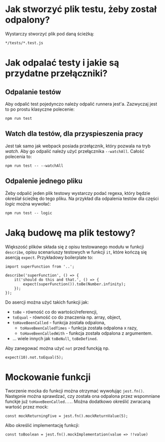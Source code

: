 # Jak stworzyć plik testu, żeby został odpalony?

Wystarczy stworzyć plik pod daną ścieżką: 

```
*/tests/*.test.js
```

# Jak odpalać testy i jakie są przydatne przełączniki?

## Odpalanie testów

Aby odpalić test pojedynczo należy odpalić runnera jest'a. Zazwyczaj jest to po prostu klasyczne polecenie:

```
npm run test
```

## Watch dla testów, dla przyspieszenia pracy

Jest tak samo jak webpack posiada przełącznik, który pozwala na tryb *watch*. Aby go odpalić należy użyć przełącznika `--watchAll`. Całość polecenia to:

```
npm run test -- --watchAll
```

## Odpalenie jednego pliku

Żeby odpalić jeden plik testowy wystarczy podać regexa, który będzie określał ścieżkę do tego pliku. Na przykład dla odpalenia testów dla części *logic* można wywołać: 

```
npm run test -- logic
```

# Jaką budowę ma plik testowy?

Większość plików składa się z opisu testowanego modułu w funkcji `describe`, opisu scenariuszy testowych w funkcji `it`, które kończą się asercją `expect`. Przykładowy boilerplate to:

```
import superFunction from '..';

describe('superFunction', () => {
    it('should do this and that.', () => {
        expect(superFunction()).toBe(Number.infinity);
    });
});
```

Do asercji można użyć takich funkcji jak:
- `toBe` - równość co do wartości/referencji,
- `toEqual` - równość co do znaczenia np. array, object,
- `toHaveBeenCalled` - funkcja została odpalona,
    - `toHaveBeenCalledTimes` - funkcja została odpalona x razy,
    - `toHaveBeenCalledWith` - funkcja została odpalona z argumentem.
- ... wiele innych jak `toBeNull`, `toBeDefined`.

Aby zanegować można użyć `not` przed funckją np.
```
expect(10).not.toEqual(5);
```

# Mockowanie funkcji

Tworzenie mocka do funkcji można otrzymać wywołując `jest.fn()`. Następnie można sprawdzać, czy została ona odpalona przez wspomniane funckje już `toHaveBeenCalled...`. Można dodatkowo określić zwracaną wartość przez mock:

```
const mockReturningFive = jest.fn().mockReturnValue(5);
```

Albo określić implementację funkcji:

```
const toBoolean = jest.fn().mockImplementation(value => !!value)
```

